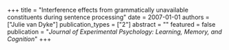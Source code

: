 +++
title = "Interference effects from grammatically unavailable constituents during sentence processing"
date = 2007-01-01
authors = ["Julie van Dyke"]
publication_types = ["2"]
abstract = ""
featured = false
publication = "*Journal of Experimental Psychology: Learning, Memory, and Cognition*"
+++


